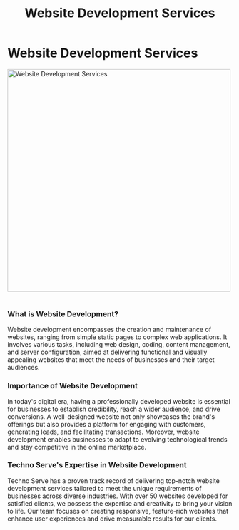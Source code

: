 ﻿---
layout: ../../layouts/ServiceLayout2.astro
title: "Website Development Services"
faqtitle1: "Why is website development crucial for businesses?"
faqtext1: "Website development plays a crucial role in establishing and enhancing the online presence of businesses. It serves as a gateway for customers to interact with the brand, access information, and engage with products or services. A well-developed website not only showcases the brand's identity but also facilitates seamless user experiences, ultimately contributing to business growth and success."

faqtitle2: "What sets professional website development apart from amateur attempts?"
faqtext2: "Professional website development involves a strategic approach to design, functionality, and user experience. Unlike amateur attempts, professional developers adhere to industry standards, incorporate responsive design principles, and prioritize security and scalability. Moreover, professional developers possess the expertise to optimize websites for performance, search engine visibility, and accessibility, ensuring a competitive edge in the digital landscape."

faqtitle3: "How can Techno Serve Ltd's Website Development Services benefit businesses?"
faqtext3: "Techno Serve Ltd specializes in delivering high-quality website development services tailored to meet the diverse needs of businesses across various industries. Our experienced team of developers leverages cutting-edge technologies and industry best practices to create dynamic, user-friendly websites that align with our clients' objectives and brand identity. With our commitment to excellence and ongoing support, we empower businesses to achieve their online goals and drive digital success effectively."

---
 # Website Development Services

<img src="/assets/img/service/website-development.jpg" alt="Website Development Services" style="width: 500px"><br><br>

### What is Website Development?

Website development encompasses the creation and maintenance of websites, ranging from simple static pages to complex web applications. It involves various tasks, including web design, coding, content management, and server configuration, aimed at delivering functional and visually appealing websites that meet the needs of businesses and their target audiences.

### Importance of Website Development

In today's digital era, having a professionally developed website is essential for businesses to establish credibility, reach a wider audience, and drive conversions. A well-designed website not only showcases the brand's offerings but also provides a platform for engaging with customers, generating leads, and facilitating transactions. Moreover, website development enables businesses to adapt to evolving technological trends and stay competitive in the online marketplace.

### Techno Serve's Expertise in Website Development

Techno Serve has a proven track record of delivering top-notch website development services tailored to meet the unique requirements of businesses across diverse industries. With over 50 websites developed for satisfied clients, we possess the expertise and creativity to bring your vision to life. Our team focuses on creating responsive, feature-rich websites that enhance user experiences and drive measurable results for our clients.
